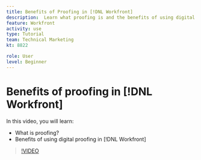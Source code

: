 ```yaml
---
title: Benefits of Proofing in [!DNL Workfront]
description:  Learn what proofing is and the benefits of using digital proofing in [!DNL Adobe Workfront].
feature: Workfront
activity: use
type: Tutorial
team: Technical Marketing
kt: 8822

role: User
level: Beginner
---
```

# Benefits of proofing in [!DNL Workfront]

In this video, you will learn:

* What is proofing?
* Benefits of using digital proofing in [!DNL Workfront]

>[!VIDEO](https://video.tv.adobe.com/v/336095/?quality=12)
